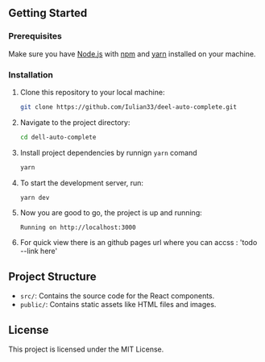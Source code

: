 ## Getting Started

### Prerequisites

Make sure you have [Node.js](https://nodejs.org/) with [npm](https://www.npmjs.com/) and [yarn](https://yarnpkg.com/)  installed on your machine.

### Installation

1. Clone this repository to your local machine:

   ```bash
   git clone https://github.com/Iulian33/deel-auto-complete.git

2. Navigate to the project directory:

   ```bash
   cd dell-auto-complete
   
3. Install project dependencies by runnign `yarn` comand
    ```bash
   yarn

4. To start the development server, run:
    ```bash
   yarn dev
   
5. Now you are good to go, the project is up and running:
    ```
   Running on http://localhost:3000
   ```

6. For quick view there is an github pages url where you can accss : 'todo --link here'

## Project Structure

- `src/`: Contains the source code for the React components.
- `public/`: Contains static assets like HTML files and images.

## License

This project is licensed under the MIT License.